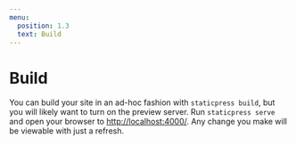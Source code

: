 ```yaml
---
menu:
  position: 1.3
  text: Build
---
```


# Build

You can build your site in an ad-hoc fashion with `staticpress build`, but you will likely want to turn on the preview server. Run `staticpress serve` and open your browser to [http://localhost:4000/](http://localhost:4000/). Any change you make will be viewable with just a refresh.
